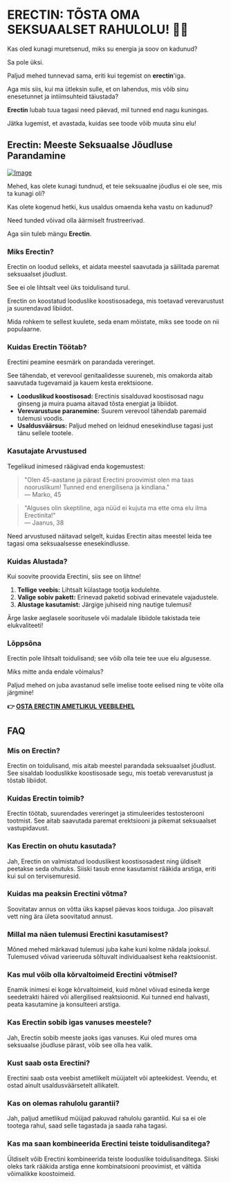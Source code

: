 # ERECTIN: TÕSTA OMA SEKSUAALSET RAHULOLU! 💪🔥

Kas oled kunagi muretsenud, miks su energia ja soov on kadunud?  

Sa pole üksi.  

Paljud mehed tunnevad sama, eriti kui tegemist on **erectin**'iga.  

Aga mis siis, kui ma ütleksin sulle, et on lahendus, mis võib sinu enesetunnet ja intiimsuhteid täiustada?  

**Erectin** lubab tuua tagasi need päevad, mil tunned end nagu kuningas.   

Jätka lugemist, et avastada, kuidas see toode võib muuta sinu elu!

## Erectin: Meeste Seksuaalse Jõudluse Parandamine

[![Image](https://www2.sellhealth.com/256/erectin_logo_500px120px.jpg)](https://gchaffi.com/E5XYGGVP)

Mehed, kas olete kunagi tundnud, et teie seksuaalne jõudlus ei ole see, mis ta kunagi oli? 

Kas olete kogenud hetki, kus usaldus omaenda keha vastu on kadunud?

Need tunded võivad olla äärmiselt frustreerivad. 

Aga siin tuleb mängu **Erectin**.

### Miks Erectin?

Erectin on loodud selleks, et aidata meestel saavutada ja säilitada paremat seksuaalset jõudlust. 

See ei ole lihtsalt veel üks toidulisand turul. 

Erectin on koostatud looduslike koostisosadega, mis toetavad verevarustust ja suurendavad libiidot.

Mida rohkem te sellest kuulete, seda enam mõistate, miks see toode on nii populaarne.

### Kuidas Erectin Töötab?

Erectini peamine eesmärk on parandada vereringet. 

See tähendab, et verevool genitaalidesse suureneb, mis omakorda aitab saavutada tugevamaid ja kauem kesta erektsioone.

- **Looduslikud koostisosad:** Erectinis sisalduvad koostisosad nagu ginseng ja muira puama aitavad tõsta energiat ja libiidot.
- **Verevarustuse paranemine:** Suurem verevool tähendab paremaid tulemusi voodis.
- **Usaldusväärsus:** Paljud mehed on leidnud enesekindluse tagasi just tänu sellele tootele.

### Kasutajate Arvustused

Tegelikud inimesed räägivad enda kogemustest:

> "Olen 45-aastane ja pärast Erectini proovimist olen ma taas nooruslikum! Tunned end energilisena ja kindlana."  
> — Marko, 45

> "Alguses olin skeptiline, aga nüüd ei kujuta ma ette oma elu ilma Erectinita!"  
> — Jaanus, 38

Need arvustused näitavad selgelt, kuidas Erectin aitas meestel leida tee tagasi oma seksuaalsesse enesekindlusse.

### Kuidas Alustada?

Kui soovite proovida Erectini, siis see on lihtne!

1. **Tellige veebis:** Lihtsalt külastage tootja kodulehte.
2. **Valige sobiv pakett:** Erinevad paketid sobivad erinevatele vajadustele.
3. **Alustage kasutamist:** Järgige juhiseid ning nautige tulemusi!

Ärge laske aeglasele sooritusele või madalale libiidole takistada teie elukvaliteeti!

### Lõppsõna

Erectin pole lihtsalt toidulisand; see võib olla teie tee uue elu algusesse. 

Miks mitte anda endale võimalus? 

Paljud mehed on juba avastanud selle imelise toote eelised ning te võite olla järgmine!



**👉 [OSTA ERECTIN AMETLIKUL VEEBILEHEL](https://gchaffi.com/E5XYGGVP)**

## FAQ

### Mis on Erectin?

Erectin on toidulisand, mis aitab meestel parandada seksuaalset jõudlust. See sisaldab looduslikke koostisosade segu, mis toetab verevarustust ja tõstab libiidot.

### Kuidas Erectin toimib?

Erectin töötab, suurendades vereringet ja stimuleerides testosterooni tootmist. See aitab saavutada paremat erektsiooni ja pikemat seksuaalset vastupidavust.

### Kas Erectin on ohutu kasutada?

Jah, Erectin on valmistatud looduslikest koostisosadest ning üldiselt peetakse seda ohutuks. Siiski tasub enne kasutamist rääkida arstiga, eriti kui sul on tervisemuresid.

### Kuidas ma peaksin Erectini võtma?

Soovitatav annus on võtta üks kapsel päevas koos toiduga. Joo piisavalt vett ning ära ületa soovitatud annust.

### Millal ma näen tulemusi Erectini kasutamisest?

Mõned mehed märkavad tulemusi juba kahe kuni kolme nädala jooksul. Tulemused võivad varieeruda sõltuvalt individuaalsest keha reaktsioonist.

### Kas mul võib olla kõrvaltoimeid Erectini võtmisel?

Enamik inimesi ei koge kõrvaltoimeid, kuid mõnel võivad esineda kerge seedetrakti häired või allergilised reaktsioonid. Kui tunned end halvasti, peata kasutamine ja konsulteeri arstiga.

### Kas Erectin sobib igas vanuses meestele?

Jah, Erectin sobib meeste jaoks igas vanuses. Kui oled mures oma seksuaalse jõudluse pärast, võib see olla hea valik.

### Kust saab osta Erectini?

Erectini saab osta veebist ametlikelt müüjatelt või apteekidest. Veendu, et ostad ainult usaldusväärsetelt allikatelt.

### Kas on olemas rahulolu garantii?

Jah, paljud ametlikud müüjad pakuvad rahulolu garantiid. Kui sa ei ole tootega rahul, saad selle tagastada ja saada raha tagasi.

### Kas ma saan kombineerida Erectini teiste toidulisanditega?

Üldiselt võib Erectini kombineerida teiste looduslike toidulisanditega. Siiski oleks tark rääkida arstiga enne kombinatsiooni proovimist, et vältida võimalikke koostoimeid.